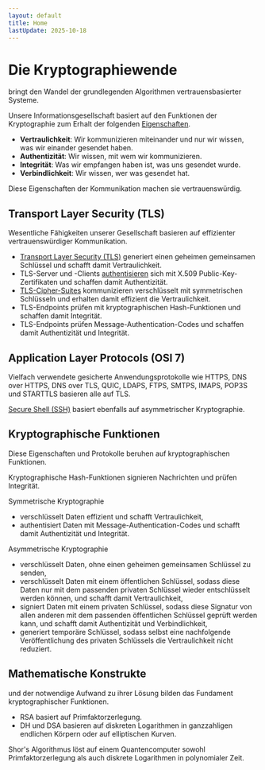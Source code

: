 ```yaml
---
layout: default
title: Home
lastUpdate: 2025-10-18
---
```

# Die Kryptographiewende

bringt den Wandel der grundlegenden Algorithmen vertrauensbasierter Systeme.

Unsere Informationsgesellschaft basiert auf den Funktionen der Kryptographie zum Erhalt der folgenden [Eigenschaften](https://de.wikipedia.org/wiki/Informationssicherheit#Motivation_und_Ziele_der_Informationssicherheit).

- __Vertraulichkeit__: Wir kommunizieren miteinander und nur wir wissen, was wir einander gesendet haben.
- __Authentizität__: Wir wissen, mit wem wir kommunizieren.
- __Integrität__: Was wir empfangen haben ist, was uns gesendet wurde.
- __Verbindlichkeit__: Wir wissen, wer was gesendet hat.

Diese Eigenschaften der Kommunikation machen sie vertrauenswürdig.

## Transport Layer Security (TLS)

Wesentliche Fähigkeiten unserer Gesellschaft basieren auf effizienter vertrauenswürdiger Kommunikation.

- [Transport Layer Security (TLS)](https://datatracker.ietf.org/doc/html/rfc8446#section-1) generiert einen geheimen gemeinsamen Schlüssel und schafft damit Vertraulichkeit.
- TLS-Server und -Clients [authentisieren](https://datatracker.ietf.org/doc/html/rfc8446#section-4.2.3) sich mit X.509 Public-Key-Zertifikaten und schaffen damit Authentizität.
- [TLS-Cipher-Suites](https://datatracker.ietf.org/doc/html/rfc8446#section-4.1.2) kommunizieren verschlüsselt mit symmetrischen Schlüsseln und erhalten damit effizient die Vertraulichkeit.
- TLS-Endpoints prüfen mit kryptographischen Hash-Funktionen und schaffen damit Integrität.
- TLS-Endpoints prüfen Message-Authentication-Codes und schaffen damit Authentizität und Integrität.

## Application Layer Protocols (OSI 7)

Vielfach verwendete gesicherte Anwendungsprotokolle wie HTTPS, DNS over HTTPS, DNS over TLS, QUIC, LDAPS, FTPS, SMTPS, IMAPS, POP3S und STARTTLS basieren alle auf TLS.

[Secure Shell (SSH)](https://en.wikipedia.org/wiki/Secure_Shell) basiert ebenfalls auf asymmetrischer Kryptographie.

## Kryptographische Funktionen

Diese Eigenschaften und Protokolle beruhen auf kryptographischen Funktionen.

Kryptographische Hash-Funktionen signieren Nachrichten und prüfen Integrität.

Symmetrische Kryptographie
- verschlüsselt Daten effizient und schafft Vertraulichkeit,
- authentisiert Daten mit Message-Authentication-Codes und schafft damit Authentizität und Integrität.

Asymmetrische Kryptographie
- verschlüsselt Daten, ohne einen geheimen gemeinsamen Schlüssel zu senden,
- verschlüsselt Daten mit einem öffentlichen Schlüssel, sodass diese Daten nur mit dem passenden privaten Schlüssel wieder entschlüsselt werden können, und schafft damit Vertraulichkeit,
- signiert Daten mit einem privaten Schlüssel, sodass diese Signatur von allen anderen mit dem passenden öffentlichen Schlüssel geprüft werden kann, und schafft damit Authentizität und Verbindlichkeit,
- generiert temporäre Schlüssel, sodass selbst eine nachfolgende Veröffentlichung des privaten Schlüssels die Vertraulichkeit nicht reduziert.

## Mathematische Konstrukte

und der notwendige Aufwand zu ihrer Lösung bilden das Fundament kryptographischer Funktionen.

- RSA basiert auf Primfaktorzerlegung.
- DH und DSA basieren auf diskreten Logarithmen in ganzzahligen endlichen Körpern oder auf elliptischen Kurven.

Shor's Algorithmus löst auf einem Quantencomputer sowohl Primfaktorzerlegung als auch diskrete Logarithmen in polynomialer Zeit.
